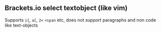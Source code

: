 Brackets.io select textobject (like vim)
---------------

Supports `i{`, `a[`, `2<` `<span` etc, does not support paragraphs and non code like text-objects
